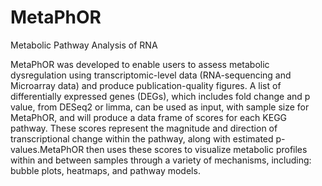 # MetaPhOR
Metabolic Pathway Analysis of RNA

MetaPhOR was developed to enable users to assess metabolic dysregulation using transcriptomic-level data (RNA-sequencing and Microarray data) and produce publication-quality figures. A list of differentially expressed genes (DEGs), which includes fold change and p value, from DESeq2 or limma, can be used as input, with sample size for MetaPhOR, and will produce a data frame of scores for each KEGG pathway. These scores represent the magnitude and direction of transcriptional change within the pathway, along with estimated p-values.MetaPhOR then uses these scores to visualize metabolic profiles within and between samples through a variety of mechanisms, including: bubble plots, heatmaps, and pathway models.  
